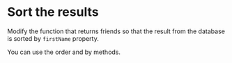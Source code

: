 # Sort the results

Modify the function that returns friends so that the result from the database is sorted by `firstName` property.

<div class="hint">You can use the order and by methods.</div>
